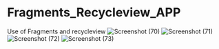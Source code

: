 # Fragments_Recycleview_APP
Use of Fragments and recycleview
![Screenshot (70)](https://user-images.githubusercontent.com/65298880/96970534-7aa2c300-1531-11eb-8930-b485724148b3.png)
![Screenshot (71)](https://user-images.githubusercontent.com/65298880/96970542-7c6c8680-1531-11eb-84a0-57773d961191.png)
![Screenshot (72)](https://user-images.githubusercontent.com/65298880/96970554-7f677700-1531-11eb-9930-02027a505f91.png)
![Screenshot (73)](https://user-images.githubusercontent.com/65298880/96970564-81c9d100-1531-11eb-98ee-1d8e457eefad.png)
